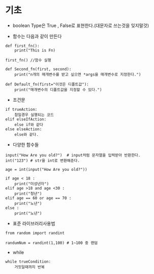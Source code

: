 # **기초**

- boolean Type은 True , False로 표현한다.(대문자로 쓰는것을 잊지말것)

- 함수는 다음과 같이 만든다

```
def first_fn():
    print("This is Fn)

first_fn() //함수 실행

def Second_fn(first, second):
    print("n개의 매개변수를 받고 싶으면 *args을 매개변수로 지정한다.")

def Default_fn(first="이것은 디폴트값"):
    print("매개변수의 디폴트값을 지정할 수 있다.")
```

- 조건문

```
if trueAction:
    참일경우 실행되는 코드
elif elseIfAction:
    else if와 같다
else elseAction:
    else와 같다.
```

- 다양한 함수들

```
input("How Are you old?")  # input처럼 문자열을 입력받아 반환한다.
int("123") # str을 int로 변환해준다.

age = int(input("How Are you old?"))

if age < 18 :
    print("미성년자")
elif age >18 and age <30 :
    print("청년")
elif age == 60 or age == 70 :
    print("노년")
else :
    print("노년")
```

- 표준 라이브러리사용법

```
from random import randint

randumNum = randint(1,100) # 1~100 중 랜덤
```

- while

```
while trueCondition:
    거짓일때까지 반복
```
